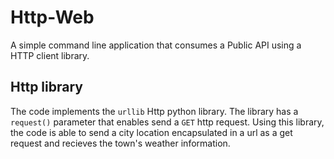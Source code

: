 # Http-Web
A simple command line application that consumes a Public API using a HTTP client library.

## Http library

The code implements the `urllib` Http python library. The library has a `request()` parameter that enables send a `GET` http request. Using this library, the code is able to send a city location encapsulated in a url as a get request and recieves the town's weather information.
